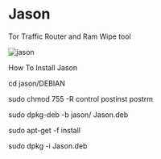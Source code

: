 # Jason
Tor Traffic Router and Ram Wipe tool 

![jason](https://github.com/user-attachments/assets/afa4bdc8-8ad7-4fe7-b310-19bed3d487ea)



How To Install Jason 

cd jason/DEBIAN 

sudo chmod 755 -R control postinst postrm 



sudo dpkg-deb -b jason/ Jason.deb


sudo apt-get -f install

sudo dpkg -i Jason.deb


